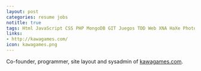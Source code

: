 ```yaml
---
layout: post
categories: resume jobs
notitle: true
tags: Html JavaScript CSS PHP MongoDB GIT Juegos TDD Web XNA HaXe Photoshop Linux OpenGL Opengl Shader Language
links:
- http://kawagames.com/
icon: kawagames.png
---
```


Co-founder, programmer, site layout and sysadmin of [kawagames.com](http://kawagames.com).

